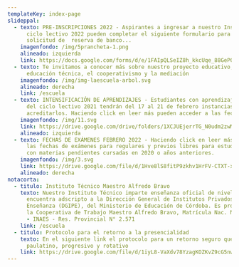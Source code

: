 ```yaml
---
templateKey: index-page
slideppal:
  - texto: PRE-INSCRIPCIONES 2022 - Aspirantes a ingresar a nuestro Instituto en el
      ciclo lectivo 2022 pueden completar el siguiente formulario para la
      solicitud de  reserva de banco...
    imagenfondo: /img/5prancheta-1.png
    alineado: izquierda
    link: https://docs.google.com/forms/d/e/1FAIpQLSeIZ8h_kkcUqe_88GeP0UbVSX4cjlnvqM2dxCbg7uM59f7KhA/viewform?usp=sf_link
  - texto: Te invitamos a conocer más sobre nuestro proyecto educativo, basado en la
      educación técnica, el cooperativismo y la mediación
    imagenfondo: /img/img-laescuela-arbol.svg
    alineado: derecha
    link: /escuela
  - texto: INTENSIFICACIÓN DE APRENDIZAJES - Estudiantes con aprendizajes pendientes
      del ciclo lectivo 2021 tendrán del 17 al 21 de febrero instancias para
      acreditarlos. Haciendo click en leer más pueden acceder a las fechas...
    imagenfondo: /img/11.svg
    link: https://drive.google.com/drive/folders/1XCJUEjerrTG_N0udm2zwMKxNM63UQBXt?usp=sharing
    alineado: izquierda
  - texto: FECHAS DE EXÁMENES FEBRERO 2022 - Haciendo click en leer más se accede a
      las fechas de exámenes para regulares y previos libres para estudiantes
      con materias pendientes cursadas en 2020 o años anteriores.
    imagenfondo: /img/3.svg
    link: https://drive.google.com/file/d/1Hve8lS8fitP9zkhv1HrFV-CTXT-xRSFw/view
    alineado: derecha
notacorta:
  - titulo: Instituto Técnico Maestro Alfredo Bravo
    texto: Nuestro Instituto Técnico imparte enseñanza oficial de nivel medio y se
      encuentra adscripto a la Dirección General de Institutos Privados de
      Enseñanza (DGIPE), del Ministerio de Educación de Córdoba. Es propiedad de
      la Cooperativa de Trabajo Maestro Alfredo Bravo, Matrícula Nac. N° 26.534
      - INAES - Res. Provincial N° 2.571
    link: /escuela
  - titulo: Protocolo para el retorno a la presencialidad
    texto: En el siguiente link el protocolo para un retorno seguro que será
      paulatino, progresivo y rotativo
    link: https://drive.google.com/file/d/1iyL8-VaXdv78YzagKOZKvZ9cG5nwePl8/view?usp=sharing
---
```

